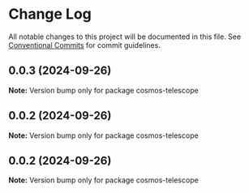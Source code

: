 # Change Log

All notable changes to this project will be documented in this file.
See [Conventional Commits](https://conventionalcommits.org) for commit guidelines.

## 0.0.3 (2024-09-26)

**Note:** Version bump only for package cosmos-telescope

## 0.0.2 (2024-09-26)

**Note:** Version bump only for package cosmos-telescope

## 0.0.2 (2024-09-26)

**Note:** Version bump only for package cosmos-telescope
